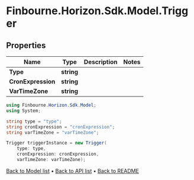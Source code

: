 # Finbourne.Horizon.Sdk.Model.Trigger

## Properties

Name | Type | Description | Notes
------------ | ------------- | ------------- | -------------
**Type** | **string** |  | 
**CronExpression** | **string** |  | 
**VarTimeZone** | **string** |  | 

```csharp
using Finbourne.Horizon.Sdk.Model;
using System;

string type = "type";
string cronExpression = "cronExpression";
string varTimeZone = "varTimeZone";

Trigger triggerInstance = new Trigger(
    type: type,
    cronExpression: cronExpression,
    varTimeZone: varTimeZone);
```

[Back to Model list](../README.md#documentation-for-models) &#8226; [Back to API list](../README.md#documentation-for-api-endpoints) &#8226; [Back to README](../README.md)
